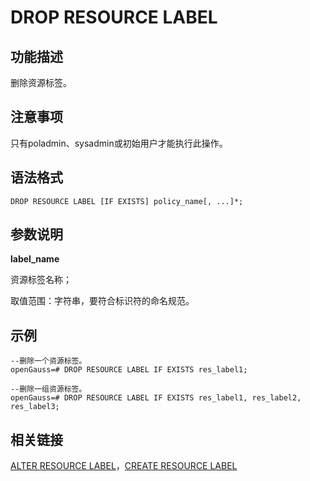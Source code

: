 # DROP RESOURCE LABEL

## 功能描述<a name="zh-cn_topic_0059777864_s9274542cc63647ee9a7ed300d5e21524"></a>

删除资源标签。

## 注意事项<a name="zh-cn_topic_0059777864_scf0935dc3ada4baa9a77f7734edb20bb"></a>

只有poladmin、sysadmin或初始用户才能执行此操作。

## 语法格式<a name="zh-cn_topic_0059777864_sd069c15075874e97a7d0b18af750ad9d"></a>

```
DROP RESOURCE LABEL [IF EXISTS] policy_name[, ...]*;
```

## 参数说明<a name="zh-cn_topic_0059777864_s1953ecf1c57a4c40b14f51b63062737c"></a>

**label\_name**

资源标签名称；

取值范围：字符串，要符合标识符的命名规范。

## 示例<a name="zh-cn_topic_0059777864_s0f84a315f2804403a4545fd742d2e09d"></a>

```
--删除一个资源标签。
openGauss=# DROP RESOURCE LABEL IF EXISTS res_label1;

--删除一组资源标签。
openGauss=# DROP RESOURCE LABEL IF EXISTS res_label1, res_label2, res_label3;
```

## 相关链接<a name="zh-cn_topic_0059778399_s41faee269a414537919479fb56fc5a4d"></a>

[ALTER RESOURCE LABEL](ALTER-RESOURCE-LABEL.md)，[CREATE RESOURCE LABEL](CREATE-RESOURCE-LABEL.md)

